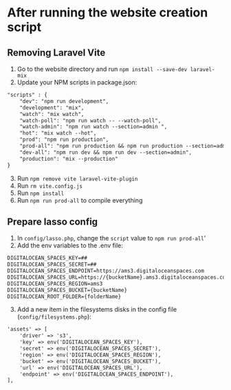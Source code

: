 # After running the website creation script


## Removing Laravel Vite
1. Go to the website directory and run `npm install --save-dev laravel-mix`
2. Update your NPM scripts in package.json:
```diff
"scripts" : {
    "dev": "npm run development",
    "development": "mix",
    "watch": "mix watch",
    "watch-poll": "npm run watch -- --watch-poll",
    "watch-admin": "npm run watch --section=admin ",
    "hot": "mix watch --hot",
    "prod": "npm run production",
    "prod-all": "npm run production && npm run production --section=admin",
    "dev-all": "npm run dev && npm run dev --section=admin",
    "production": "mix --production"
}
```
3. Run `npm remove vite laravel-vite-plugin`
4. Run `rm vite.config.js`
5. Run `npm install`
5. Run `npm run prod-all` to compile everything


## Prepare lasso config

1. In `config/lasso.php`, change the `script` value to `npm run prod-all`'
2. Add the env variables to the .env file:
```diff
DIGITALOCEAN_SPACES_KEY=##
DIGITALOCEAN_SPACES_SECRET=##
DIGITALOCEAN_SPACES_ENDPOINT=https://ams3.digitaloceanspaces.com
DIGITALOCEAN_SPACES_URL=https://{bucketName}.ams3.digitaloceanspaces.com
DIGITALOCEAN_SPACES_REGION=ams3
DIGITALOCEAN_SPACES_BUCKET={bucketName}
DIGITALOCEAN_ROOT_FOLDER={folderName}
```
3. Add a new item in the filesystems disks in the config file (`config/filesystems.php`):
```diff
'assets' => [
    'driver' => 's3',
    'key' => env('DIGITALOCEAN_SPACES_KEY'),
    'secret' => env('DIGITALOCEAN_SPACES_SECRET'),
    'region' => env('DIGITALOCEAN_SPACES_REGION'),
    'bucket' => env('DIGITALOCEAN_SPACES_BUCKET'),
    'url' => env('DIGITALOCEAN_SPACES_URL'),
    'endpoint' => env('DIGITALOCEAN_SPACES_ENDPOINT'),
],
```
